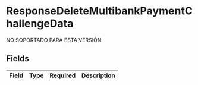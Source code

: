 # ResponseDeleteMultibankPaymentChallengeData

NO SOPORTADO PARA ESTA VERSIÓN


## Fields

| Field       | Type        | Required    | Description |
| ----------- | ----------- | ----------- | ----------- |